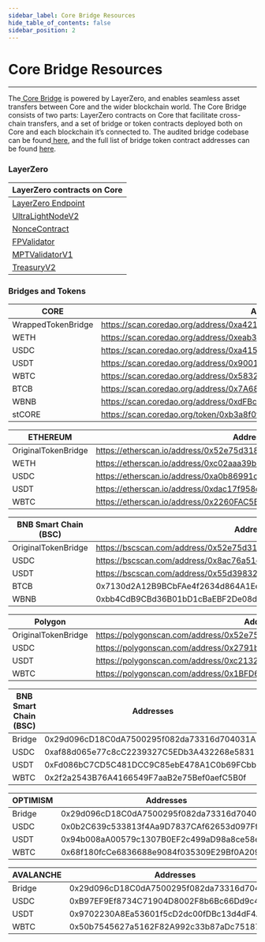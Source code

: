 ```yaml
---
sidebar_label: Core Bridge Resources
hide_table_of_contents: false
sidebar_position: 2
---
```


# Core Bridge Resources
---

The[ Core Bridge](https://bridge.coredao.org/) is powered by LayerZero, and enables seamless asset transfers between Core and the wider blockchain world. The Core Bridge consists of two parts: LayerZero contracts on Core that facilitate cross-chain transfers, and a set of bridge or token contracts deployed both on Core and each blockchain it’s connected to. The audited bridge codebase can be found[ here](https://github.com/LayerZero-Labs/wrapped-asset-bridge), and the full list of bridge token contract addresses can be found [here](./bridge-with-layerzero.md#full-list-of-bridge-token-addresses).

### LayerZero

| LayerZero contracts on Core                                                                       |
| ------------------------------------------------------------------------------------------------- |
| [LayerZero Endpoint](https://scan.coredao.org/address/0x9740ff91f1985d8d2b71494ae1a2f723bb3ed9e4) |
| [UltraLightNodeV2](https://scan.coredao.org/address/0x66a71dcef29a0ffbdbe3c6a460a3b5bc225cd675)   |
| [NonceContract](https://scan.coredao.org/address/0x2d61dcdd36f10b22176e0433b86f74567d529aaa)      |
| [FPValidator](https://scan.coredao.org/address/0x3c2269811836af69497e5f486a85d7316753cf62)        |
| [MPTValidatorV1](https://scan.coredao.org/address/0xb6319cc6c8c27a8f5daf0dd3df91ea35c4720dd7)     |
| [TreasuryV2](https://scan.coredao.org/address/0x5b19bd330a84c049b62d5b0fc2ba120217a18c1c)         |

### Bridges and Tokens

| CORE         | Addresses                                                                          |
| ------------ | ---------------------------------------------------------------------------------- |
| WrappedTokenBridge | https://scan.coredao.org/address/0xa4218e1f39da4aadac971066458db56e901bcbde  |
| WETH | https://scan.coredao.org/address/0xeab3ac417c4d6df6b143346a46fee1b847b50296                |
| USDC | https://scan.coredao.org/address/0xa4151b2b3e269645181dccf2d426ce75fcbdeca9                |
| USDT | https://scan.coredao.org/address/0x900101d06a7426441ae63e9ab3b9b0f63be145f1                |
| WBTC | https://scan.coredao.org/address/0x5832f53d147b3d6Cd4578B9CBD62425C7ea9d0Bd                |
| BTCB | https://scan.coredao.org/address/0x7A6888c85eDBA8E38F6C7E0485212da602761C08                |
| WBNB | https://scan.coredao.org/address/0xdFBc618d3c48e553Cb197F42482A0795bef7fe28                |
| stCORE | https://scan.coredao.org/token/0xb3a8f0f0da9ffc65318aa39e55079796093029ad                |

| ETHEREUM         | Addresses                                                                  |
| ------------ | ------------------------------------------------------------------------------ |
| OriginalTokenBridge| https://etherscan.io/address/0x52e75d318cfb31f9a2edfa2dfee26b161255b233  |
| WETH | https://etherscan.io/address/0xc02aaa39b223fe8d0a0e5c4f27ead9083c756cc2                |
| USDC | https://etherscan.io/address/0xa0b86991c6218b36c1d19d4a2e9eb0ce3606eb48                |
| USDT | https://etherscan.io/address/0xdac17f958d2ee523a2206206994597c13d831ec7                |
| WBTC | https://etherscan.io/address/0x2260FAC5E5542a773Aa44fBCfeDf7C193bc2C599                |


| BNB Smart Chain (BSC)         | Addresses                                                    |
| ----------------------------- | ------------------------------------------------------------ |
| OriginalTokenBridge |https://bscscan.com/address/0x52e75d318cfb31f9a2edfa2dfee26b161255b233  |
| USDC | https://bscscan.com/address/0x8ac76a51cc950d9822d68b83fe1ad97b32cd580d                |
| USDT |https://bscscan.com/address/0x55d398326f99059ff775485246999027b3197955                 |
| BTCB | 0x7130d2A12B9BCbFAe4f2634d864A1Ee1Ce3Ead9c                                            |
| WBNB |0xbb4CdB9CBd36B01bD1cBaEBF2De08d9173bc095c                                             |



| Polygon                       | Addresses                                                    |
| ----------------------------- | ------------------------------------------------------------ |
| OriginalTokenBridge | https://polygonscan.com/address/0x52e75d318cfb31f9a2edfa2dfee26b161255b233 |
| USDC| https://polygonscan.com/address/0x2791bca1f2de4661ed88a30c99a7a9449aa84174               |
| USDT | https://polygonscan.com/address/0xc2132d05d31c914a87c6611c10748aeb04b58e8f                |
| WBTC | https://polygonscan.com/address/0x1BFD67037B42Cf73acF2047067bd4F2C47D9BfD6 |



| BNB Smart Chain (BSC)         | Addresses                                                    |
| ----------------------------- | ------------------------------------------------------------ |
| Bridge                        | 0x29d096cD18C0dA7500295f082da73316d704031A                   |
| USDC                          | 0xaf88d065e77c8cC2239327C5EDb3A432268e5831                   |
| USDT                          | 0xFd086bC7CD5C481DCC9C85ebE478A1C0b69FCbb9                   |
| WBTC                          | 0x2f2a2543B76A4166549F7aaB2e75Bef0aefC5B0f                   |

| OPTIMISM         | Addresses                                                                 |
| ----------------------------- | ------------------------------------------------------------ |
| Bridge                        | 0x29d096cD18C0dA7500295f082da73316d704031A                   |
| USDC                          | 0x0b2C639c533813f4Aa9D7837CAf62653d097Ff85                   |
| USDT                          | 0x94b008aA00579c1307B0EF2c499aD98a8ce58e58                   |
| WBTC                          | 0x68f180fcCe6836688e9084f035309E29Bf0A2095                   |

| AVALANCHE                     | Addresses                                                    |
| ----------------------------- | ------------------------------------------------------------ |
| Bridge                        | 0x29d096cD18C0dA7500295f082da73316d704031A                   |
| USDC                          | 0xB97EF9Ef8734C71904D8002F8b6Bc66Dd9c48a6E                   |
| USDT                          | 0x9702230A8Ea53601f5cD2dc00fDBc13d4dF4A8c7                   |
| WBTC                          | 0x50b7545627a5162F82A992c33b87aDc75187B218                   |

